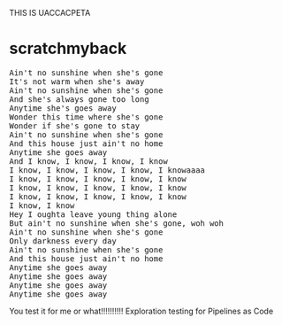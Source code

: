 THIS IS UACCACPETA
# scratchmyback

<pre>
Ain't no sunshine when she's gone
It's not warm when she's away
Ain't no sunshine when she's gone
And she's always gone too long
Anytime she's goes away
Wonder this time where she's gone
Wonder if she's gone to stay
Ain't no sunshine when she's gone
And this house just ain't no home
Anytime she goes away
And I know, I know, I know, I know
I know, I know, I know, I know, I knowaaaa
I know, I know, I know, I know, I know
I know, I know, I know, I know, I know
I know, I know, I know, I know, I know
I know, I know
Hey I oughta leave young thing alone
But ain't no sunshine when she's gone, woh woh
Ain't no sunshine when she's gone
Only darkness every day
Ain't no sunshine when she's gone
And this house just ain't no home
Anytime she goes away
Anytime she goes away
Anytime she goes away
Anytime she goes away
</pre>

You test it for me or what!!!!!!!!!!
Exploration testing for Pipelines as Code
